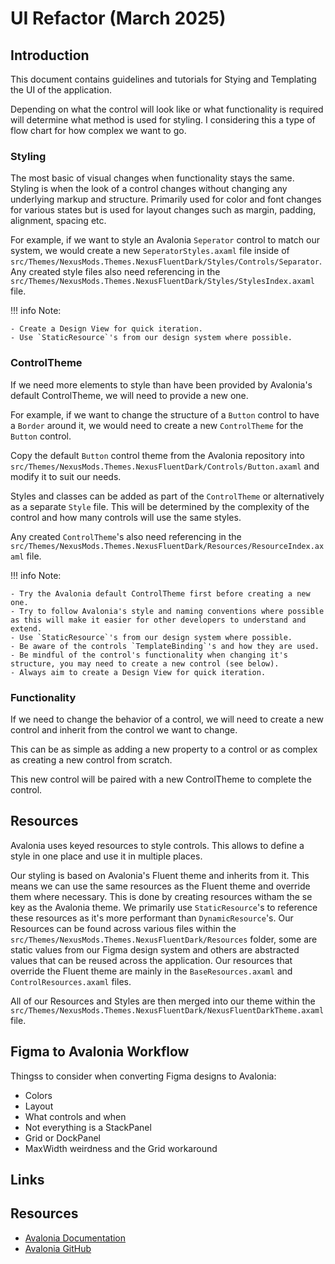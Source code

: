 # UI Refactor (March 2025)



## Introduction

This document contains guidelines and tutorials for Stying and Templating the UI of the application.

Depending on what the control will look like or what functionality is required will determine what method is used for styling. I considering this a type of flow chart for how complex we want to go.

### Styling

The most basic of visual changes when functionality stays the same. Styling is when the look of a control changes without changing any underlying markup and structure. Primarily used for color and font changes for various states but is used for layout changes such as margin, padding, alignment, spacing etc.

For example, if we want to style an Avalonia `Seperator` control to match our system, we would create a new `SeperatorStyles.axaml` file inside of `src/Themes/NexusMods.Themes.NexusFluentDark/Styles/Controls/Separator`. Any created style files also need referencing in the `src/Themes/NexusMods.Themes.NexusFluentDark/Styles/StylesIndex.axaml` file.

!!! info Note:

    - Create a Design View for quick iteration.
    - Use `StaticResource`'s from our design system where possible.

### ControlTheme

If we need more elements to style than have been provided by Avalonia's default ControlTheme, we will need to provide a new one. 

For example, if we want to change the structure of a `Button` control to have a `Border` around it, we would need to create a new `ControlTheme` for the `Button` control.

Copy the default `Button` control theme from the Avalonia repository into `src/Themes/NexusMods.Themes.NexusFluentDark/Controls/Button.axaml` and modify it to suit our needs.

Styles and classes can be added as part of the `ControlTheme` or alternatively as a separate `Style` file. This will be determined by the complexity of the control and how many controls will use the same styles. 

Any created `ControlTheme`'s also need referencing in the `src/Themes/NexusMods.Themes.NexusFluentDark/Resources/ResourceIndex.axaml` file.

!!! info Note:

    - Try the Avalonia default ControlTheme first before creating a new one.
    - Try to follow Avalonia's style and naming conventions where possible as this will make it easier for other developers to understand and extend.
    - Use `StaticResource`'s from our design system where possible.
    - Be aware of the controls `TemplateBinding`'s and how they are used. 
    - Be mindful of the control's functionality when changing it's structure, you may need to create a new control (see below).
    - Always aim to create a Design View for quick iteration.

### Functionality

If we need to change the behavior of a control, we will need to create a new control and inherit from the control we want to change.

This can be as simple as adding a new property to a control or as complex as creating a new control from scratch.

This new control will be paired with a new ControlTheme to complete the control.

## Resources

Avalonia uses keyed resources to style controls. This allows to define a style in one place and use it in multiple places.

Our styling is based on Avalonia's Fluent theme and inherits from it. This means we can use the same resources as the Fluent theme and override them where necessary. This is done by creating resources witham the se key as the Avalonia theme. We primarily use `StaticResource`'s to reference these resources as it's more performant than `DynamicResource`'s. Our Resources can be found across various files within the `src/Themes/NexusMods.Themes.NexusFluentDark/Resources` folder, some are static values from our Figma design system and others are abstracted values that can be reused across the application. Our resources that override the Fluent theme are mainly in the `BaseResources.axaml` and `ControlResources.axaml` files.

All of our Resources and Styles are then merged into our theme within the `src/Themes/NexusMods.Themes.NexusFluentDark/NexusFluentDarkTheme.axaml` file.

## Figma to Avalonia Workflow

Thingss to consider when converting Figma designs to Avalonia:

- Colors
- Layout
- What controls and when
- Not everything is a StackPanel
- Grid or DockPanel
- MaxWidth weirdness and the Grid workaround

## Links


## Resources

- [Avalonia Documentation](https://docs.avaloniaui.net/)
- [Avalonia GitHub](https://www.github.com/AvaloniaUI/Avalonia)


